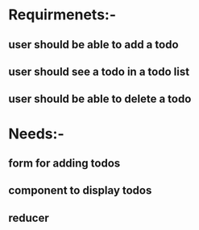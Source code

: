 

# Requirmenets:-
 ## user should be able to add a todo
 ## user should see a todo in a todo list
 ## user should be able to delete a todo



 # Needs:-
 ## form for adding todos
 ## component to display todos
 ## reducer
 ##